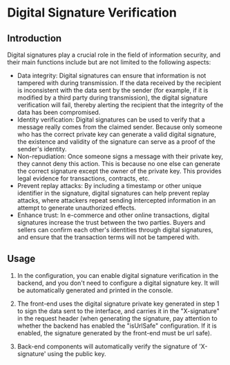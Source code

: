 # Digital Signature Verification

## Introduction

Digital signatures play a crucial role in the field of information security, and their main functions include but are not limited to the following aspects:
- Data integrity: Digital signatures can ensure that information is not tampered with during transmission. If the data received by the recipient is inconsistent with the data sent by the sender (for example, if it is modified by a third party during transmission), the digital signature verification will fail, thereby alerting the recipient that the integrity of the data has been compromised.
- Identity verification: Digital signatures can be used to verify that a message really comes from the claimed sender. Because only someone who has the correct private key can generate a valid digital signature, the existence and validity of the signature can serve as a proof of the sender's identity.
- Non-repudiation: Once someone signs a message with their private key, they cannot deny this action. This is because no one else can generate the correct signature except the owner of the private key. This provides legal evidence for transactions, contracts, etc.
- Prevent replay attacks: By including a timestamp or other unique identifier in the signature, digital signatures can help prevent replay attacks, where attackers repeat sending intercepted information in an attempt to generate unauthorized effects.
- Enhance trust: In e-commerce and other online transactions, digital signatures increase the trust between the two parties. Buyers and sellers can confirm each other's identities through digital signatures, and ensure that the transaction terms will not be tampered with.

## Usage

1. In the configuration, you can enable digital signature verification in the backend, and you don't need to configure a digital signature key. It will be automatically generated and printed in the console.

2. The front-end uses the digital signature private key generated in step 1 to sign the data sent to the interface, and carries it in the "X-signature" in the request header (when generating the signature, pay attention to whether the backend has enabled the "isUrlSafe" configuration. If it is enabled, the signature generated by the front-end must be url safe).

3. Back-end components will automatically verify the signature of 'X-signature' using the public key.

